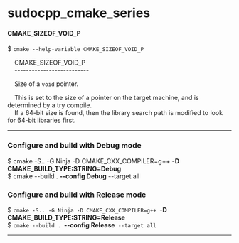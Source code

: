 # sudocpp_cmake_series

#### CMAKE_SIZEOF_VOID_P
$ `cmake --help-variable CMAKE_SIZEOF_VOID_P`

&nbsp;&nbsp;&nbsp;&nbsp;CMAKE_SIZEOF_VOID_P  
&nbsp;&nbsp;&nbsp;&nbsp;--------------------------

&nbsp;&nbsp;&nbsp;&nbsp;Size of a ``void`` pointer.

&nbsp;&nbsp;&nbsp;&nbsp;This is set to the size of a pointer on the target machine, and is determined by a try compile.  
&nbsp;&nbsp;&nbsp;&nbsp;If a 64-bit size is found, then the library search path is modified to look for 64-bit libraries first.

***

### Configure and build with Debug mode
$ cmake -S.. -G Ninja -D CMAKE_CXX_COMPILER=g++ **-D CMAKE_BUILD_TYPE:STRING=Debug**  
$ cmake --build . **--config Debug** --target all

### Configure and build with Release mode
$ `cmake -S.. -G Ninja -D CMAKE_CXX_COMPILER=g++ `**-D CMAKE_BUILD_TYPE:STRING=Release**  
$ `cmake --build . `**--config Release**` --target all`  

***